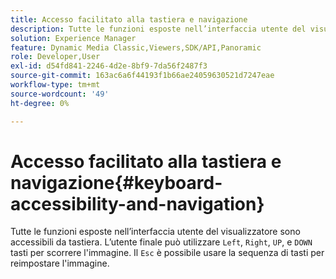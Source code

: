 ```yaml
---
title: Accesso facilitato alla tastiera e navigazione
description: Tutte le funzioni esposte nell’interfaccia utente del visualizzatore sono accessibili da tastiera.
solution: Experience Manager
feature: Dynamic Media Classic,Viewers,SDK/API,Panoramic
role: Developer,User
exl-id: d54fd841-2246-4d2e-8bf9-7da56f2487f3
source-git-commit: 163ac6a6f44193f1b66ae24059630521d7247eae
workflow-type: tm+mt
source-wordcount: '49'
ht-degree: 0%

---
```


# Accesso facilitato alla tastiera e navigazione{#keyboard-accessibility-and-navigation}

Tutte le funzioni esposte nell’interfaccia utente del visualizzatore sono accessibili da tastiera.
L’utente finale può utilizzare `Left`, `Right`, `UP`, e `DOWN` tasti per scorrere l&#39;immagine.
Il `Esc` è possibile usare la sequenza di tasti per reimpostare l&#39;immagine.

